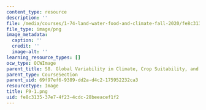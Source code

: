 ```yaml
---
content_type: resource
description: ''
file: /media/courses/1-74-land-water-food-and-climate-fall-2020/fe8c313537e74f234cdc28beeacef1f2_F9-1.png
file_type: image/png
image_metadata:
  caption: ''
  credit: ''
  image-alt: ''
learning_resource_types: []
ocw_type: OCWImage
parent_title: S8. Global Variability in Climate, Crop Suitability, and Crop Yield
parent_type: CourseSection
parent_uid: 69f97ef6-9389-dd2a-d4c2-175952232ca3
resourcetype: Image
title: F9-1.png
uid: fe8c3135-37e7-4f23-4cdc-28beeacef1f2
---
```

